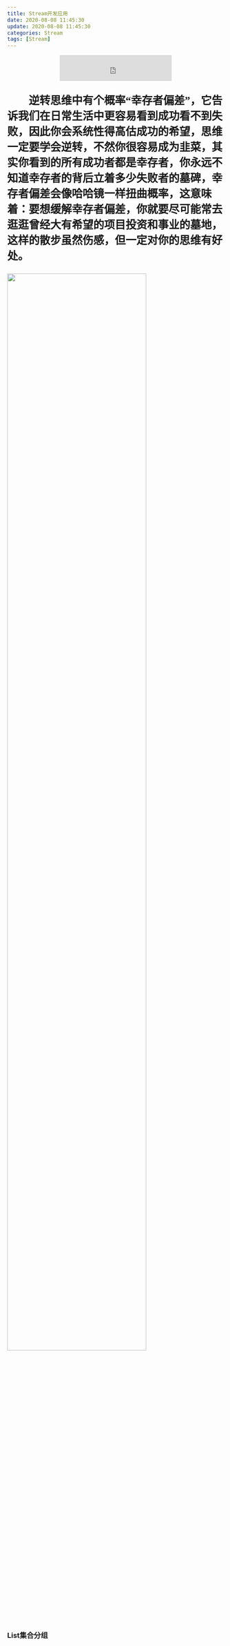 ```yaml
---
title: Stream开发应用
date: 2020-08-08 11:45:30
update: 2020-08-08 11:45:30
categories: Stream
tags: [Stream]
---
```


<div style="text-align: center"><iframe height="60" width="260" src="https://www.ximalaya.com/thirdparty/player/sound/player.html?id=179549096&type=red" frameborder=0 allowfullscreen></iframe></div>

<p style="font-family:FZShuTi;font-weight:bold;font-size: 25px;text-indent:2em">逆转思维中有个概率“幸存者偏差”，它告诉我们在日常生活中更容易看到成功看不到失败，因此你会系统性得高估成功的希望，思维一定要学会逆转，不然你很容易成为韭菜，其实你看到的所有成功者都是幸存者，你永远不知道幸存者的背后立着多少失败者的墓碑，幸存者偏差会像哈哈镜一样扭曲概率，这意味着：要想缓解幸存者偏差，你就要尽可能常去逛逛曾经大有希望的项目投资和事业的墓地，这样的散步虽然伤感，但一定对你的思维有好处。</p>
<img style="width: 80%;height:80%" src="https://volc1612.gitee.io/blog/images/ES基本使用/安吉.jpg"/>

<!-- more -->



### List集合分组


        




